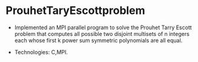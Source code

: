 
# ProuhetTaryEscottproblem

* Implemented an MPI parallel program to solve the Prouhet Tarry Escott problem that computes all possible  two disjoint multisets of n integers each whose first k power sum symmetric polynomials are all equal.

* Technologies: C,MPI.

